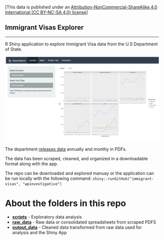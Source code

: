 [This data is published under an [Attribution-NonCommercial-ShareAlike 4.0 International (CC BY-NC-SA 4.0) license](https://creativecommons.org/licenses/by-nc-sa/4.0/)]

## Immigrant Visas Explorer

----

R Shiny application to explore Immigrant Visa data from the U.S Department of State.

![](shiny_app.png)

The department [releases data](https://travel.state.gov/content/travel/en/legal/visa-law0/visa-statistics.html) annually and monthy in PDFs.

The data has been scraped, cleaned, and organized in a downloadable format along with the app.

The repo can be downloaded and explored manuay or the application can be run locally with the following command: `shiny::runGitHub("immigrant-visas", "wpinvestigative")`

# About the folders in this repo

* **[scripts](scripts)** - Exploratory data analysis
* **[raw_data](raw_data)** - Raw data or consolidated spreadsheets from scraped PDFS
* **[output_data](output_data)** - Cleaned data transformed from raw data used for analysis and the Shiny App


